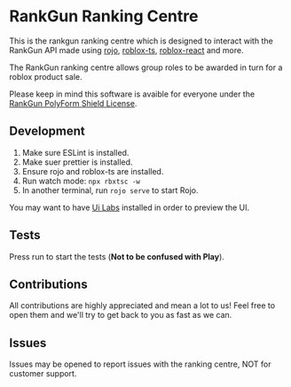 # RankGun Ranking Centre 

This is the rankgun ranking centre which is designed to interact with the RankGun API made using [rojo](https://rojo.space/), [roblox-ts](https://roblox-ts.com/docs/quick-start), [roblox-react](https://www.npmjs.com/package/@rbxts/react) and more.

The RankGun ranking centre allows group roles to be awarded in turn for a roblox product sale. 

Please keep in mind this software is avaible for everyone under the [RankGun PolyForm Shield License](/license.md).

## Development

1. Make sure ESLint is installed.
2. Make suer prettier is installed.
3. Ensure rojo and roblox-ts are installed.
4. Run watch mode: ``npx rbxtsc -w``
5. In another terminal, run ``rojo serve`` to start Rojo.

You may want to have [Ui Labs](https://pepeeltoro41.github.io/ui-labs/) installed in order to preview the UI. 

## Tests 

Press run to start the tests (**Not to be confused with Play**).

## Contributions 

All contributions are highly appreciated and mean a lot to us! Feel free to open them and we'll try to get back to you as fast as we can. 

## Issues 

Issues may be opened to report issues with the ranking centre, NOT for customer support.